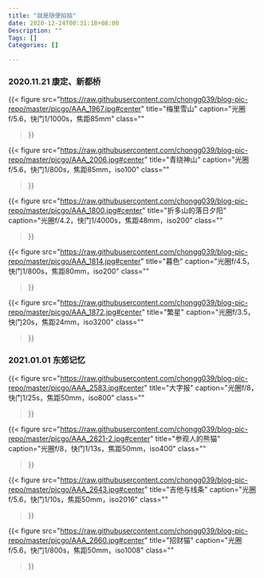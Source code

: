 ```yaml
---
title: "就是随便拍拍"
date: 2020-12-24T00:31:18+08:00
Description: ""
Tags: []
Categories: []

---
```


### 2020.11.21 康定、新都桥

{{< figure
    src="https://raw.githubusercontent.com/chongg039/blog-pic-repo/master/picgo/AAA_1967.jpg#center"
    title="梅里雪山"
    caption="光圈f/5.6，快门1/1000s，焦距85mm"
    class=""
>}}

{{< figure
    src="https://raw.githubusercontent.com/chongg039/blog-pic-repo/master/picgo/AAA_2006.jpg#center"
    title="青绕神山"
    caption="光圈f/5.6，快门1/800s，焦距85mm，iso100"
    class=""
>}}

{{< figure
    src="https://raw.githubusercontent.com/chongg039/blog-pic-repo/master/picgo/AAA_1800.jpg#center"
    title="折多山的落日夕阳"
    caption="光圈f/4.2，快门1/4000s，焦距48mm，iso200"
    class=""
>}}

{{< figure
    src="https://raw.githubusercontent.com/chongg039/blog-pic-repo/master/picgo/AAA_1814.jpg#center"
    title="暮色"
    caption="光圈f/4.5，快门1/800s，焦距80mm，iso200"
    class=""
>}}

{{< figure
    src="https://raw.githubusercontent.com/chongg039/blog-pic-repo/master/picgo/AAA_1872.jpg#center"
    title="繁星"
    caption="光圈f/3.5，快门20s，焦距24mm，iso3200"
    class=""
>}}


### 2021.01.01 东郊记忆

{{< figure
    src="https://raw.githubusercontent.com/chongg039/blog-pic-repo/master/picgo/AAA_2583.jpg#center"
    title="大字报"
    caption="光圈f/8，快门1/25s，焦距50mm，iso800"
    class=""
>}}

{{< figure
    src="https://raw.githubusercontent.com/chongg039/blog-pic-repo/master/picgo/AAA_2621-2.jpg#center"
    title="参观人的熊猫"
    caption="光圈f/8，快门1/13s，焦距50mm，iso400"
    class=""
>}}

{{< figure
    src="https://raw.githubusercontent.com/chongg039/blog-pic-repo/master/picgo/AAA_2643.jpg#center"
    title="吉他与线条"
    caption="光圈f/5.6，快门1/10s，焦距50mm，iso2016"
    class=""
>}}

{{< figure
    src="https://raw.githubusercontent.com/chongg039/blog-pic-repo/master/picgo/AAA_2660.jpg#center"
    title="招财猫"
    caption="光圈f/5.6，快门1/800s，焦距50mm，iso1008"
    class=""
>}}

